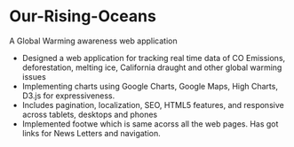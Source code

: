 # Our-Rising-Oceans
A Global Warming awareness web application


-	Designed a web application for tracking real time data of CO Emissions, deforestation, melting ice, California draught and other global warming issues
- Implementing charts using Google Charts, Google Maps, High Charts, D3.js for expressiveness.
- Includes pagination, localization, SEO, HTML5 features, and responsive across tablets, desktops and phones
- Implemented footwe which is same acorss all the web pages. Has got links for News Letters and navigation.

